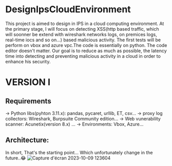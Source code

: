 # DesignIpsCloudEnvironment
This project is aimed to design in IPS in a cloud computing environment. At the primary stage, I will focus on detecting 
XSS(http based traffic, which will soonner be extend with wireshark networks logs, on premices logs, real-time iocs and so on...) based malicious activity. 
The first tests will be perform on vbox and azure vpc.The code is essentially on python. The code editor doesn't matter. 
Our goal is to reduce as much as possible, the latency time into detecting and preventing malicious activity in a cloud in order to enhance his
security.

# VERSION I
##  Requirements
-> Python libs(pyhton 3.11.x): pandas, pycaret, urllib, ET, csv...
-> proxy log collectors: Wireshark, Burpsuite Community edition...
-> Web vunerability scanner: Acunetix(version 8.x) ...
-> Environments: Vbox, Azure...

## Architecture:
In short, That's the starting point... Which unfortunately change in the future..😂
![Capture d'écran 2023-10-09 123604](https://github.com/heerbx/DesignIpsCloudEnvironment/assets/70644385/d008868b-bfe1-4194-9cf8-2371632cd04e)

